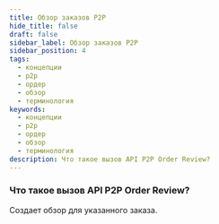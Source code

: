 ```yaml
---
title: Обзор заказов P2P
hide_title: false
draft: false
sidebar_label: Обзор заказов P2P
sidebar_position: 4
tags:
  - концепции
  - p2p
  - ордер
  - обзор
  - терминология
keywords:
  - концепции
  - p2p
  - ордер
  - обзор
  - терминология
description: Что такое вызов API P2P Order Review?
---
```


### Что такое вызов API P2P Order Review?

Создает обзор для указанного заказа.
